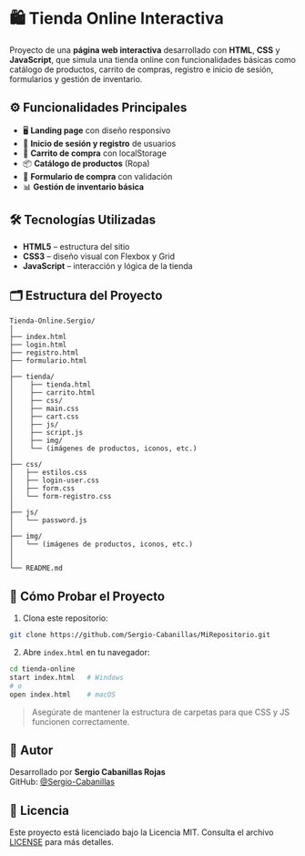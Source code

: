 # 🛍️ Tienda Online Interactiva

Proyecto de una **página web interactiva** desarrollado con **HTML**, **CSS** y **JavaScript**, que simula una tienda online con funcionalidades básicas como catálogo de productos, carrito de compras, registro e inicio de sesión, formularios y gestión de inventario.

## ⚙️ Funcionalidades Principales

- 🖥️ **Landing page** con diseño responsivo
- 👤 **Inicio de sesión y registro** de usuarios
- 🛒 **Carrito de compra** con localStorage
- 📦 **Catálogo de productos** (Ropa)
- 🧾 **Formulario de compra** con validación
- 📊 **Gestión de inventario básica**

## 🛠 Tecnologías Utilizadas

- **HTML5** – estructura del sitio
- **CSS3** – diseño visual con Flexbox y Grid
- **JavaScript** – interacción y lógica de la tienda

## 🗂️ Estructura del Proyecto

```
Tienda-Online.Sergio/
│
├── index.html 
├── login.html 
├── registro.html
├── formulario.html
│
├── tienda/
│    ├── tienda.html
│    ├── carrito.html
│    ├── css/
│    ├── main.css
│    ├── cart.css    
│    ├── js/
│    ├── script.js
│    ├── img/
│    └── (imágenes de productos, iconos, etc.)
│
├── css/
│   ├── estilos.css
│   ├── login-user.css
│   ├── form.css
│   └── form-registro.css
│
├── js/
│   └── password.js
│   
├── img/
│   └── (imágenes de productos, iconos, etc.)
│ 
│
└── README.md
```

## 🧪 Cómo Probar el Proyecto

1. Clona este repositorio:
```bash
git clone https://github.com/Sergio-Cabanillas/MiRepositorio.git
```

2. Abre `index.html` en tu navegador:
```bash
cd tienda-online
start index.html   # Windows
# o
open index.html    # macOS
```

> Asegúrate de mantener la estructura de carpetas para que CSS y JS funcionen correctamente.

## 🙋 Autor

Desarrollado por **Sergio Cabanillas Rojas**  
GitHub: [@Sergio-Cabanillas](https://github.com/Sergio-Cabanillas)

## 📄 Licencia

Este proyecto está licenciado bajo la Licencia MIT. Consulta el archivo [LICENSE](LICENSE) para más detalles.